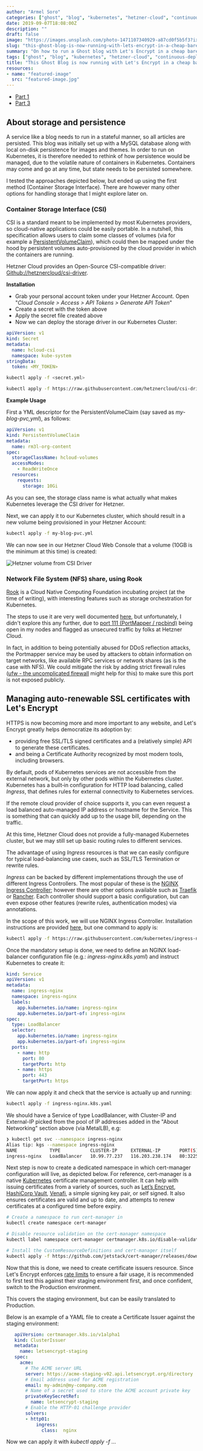 ```yaml
---
author: "Armel Soro"
categories: ["ghost", "blog", "kubernetes", "hetzner-cloud", "continuous-deployment", "gitlab"]
date: 2019-09-07T18:08:00Z
description: ""
draft: false
image: "https://images.unsplash.com/photo-1471107340929-a87cd0f5b5f3?ixlib=rb-1.2.1&q=80&fm=jpg&crop=entropy&cs=tinysrgb&w=2000&fit=max&ixid=eyJhcHBfaWQiOjExNzczfQ"
slug: "this-ghost-blog-is-now-running-with-lets-encrypt-in-a-cheap-bare-metal-kubernetes-cluster-on-hetzner-cloud-part-2-3"
summary: "On how to run a Ghost blog with Let's Encrypt in a cheap bare-metal Kubernetes Cluster in Hetzner Cloud"
tags: ["ghost", "blog", "kubernetes", "hetzner-cloud", "continuous-deployment", "gitlab"]
title: "This Ghost Blog is now running with Let's Encrypt in a cheap bare-metal Kubernetes Cluster (on Hetzner Cloud) — Part 2/3"
resources:
- name: "featured-image"
  src: "featured-image.jpg"
---
```



* [Part 1](https://rm3l.org/this-blog-is-now-running-in-a-bare-metal-kubernetes-cluster-this-is-what-i-did/)
* [Part 3](https://rm3l.org/this-ghost-blog-is-now-running-with-lets-encrypt-in-a-cheap-bare-metal-kubernetes-cluster-on-hetzner-cloud-part-3-3/)

## About storage and persistence

A service like a blog needs to run in a stateful manner, so all articles are persisted. This blog was initially set up with a MySQL database along with local on-disk persistence for images and themes. In order to run on Kubernetes, it is therefore needed to rethink of how persistence would be managed, due to the volatile nature of containers in Kubernetes. Containers may come and go at any time, but state needs to be persisted somewhere.

I tested the approaches depicted below, but ended up using the first method (Container Storage Interface). There are however many other options for handling storage that I might explore later on.

### Container Storage Interface (CSI)

CSI is a standard meant to be implemented by most Kubernetes providers, so cloud-native applications could be easily portable. In a nutshell, this specification allows users to claim some classes of volumes (via for example a [PersistentVolumeClaim](https://kubernetes.io/docs/concepts/storage/persistent-volumes/#persistentvolumeclaims)), which could then be mapped under the hood by persistent volumes auto-provisioned by the cloud provider in which the containers are running.

Hetzner Cloud provides an Open-Source CSI-compatible driver: [Github://hetznercloud/csi-driver](https://github.com/hetznercloud/csi-driver).

**Installation**

* Grab your personal account token under your Hetzner Account. Open "_Cloud Console > Access > API Tokens > Generate API Token_"
* Create a secret with the token above
* Apply the secret file created above
* Now we can deploy the storage driver in our Kubernetes Cluster:

```yaml
apiVersion: v1
kind: Secret
metadata:
  name: hcloud-csi
  namespace: kube-system
stringData:
  token: <MY_TOKEN>
```

```bash
kubectl apply -f <secret.yml>
```

```bash
kubectl apply -f https://raw.githubusercontent.com/hetznercloud/csi-driver/v1.2.0/deploy/kubernetes/hcloud-csi.yml
```

**Example Usage**

First a YML descriptor for the PersistentVolumeClaim (say saved as _my-blog-pvc,yml_), as follows:

```yaml
apiVersion: v1
kind: PersistentVolumeClaim
metadata:
  name: rm3l-org-content
spec:
  storageClassName: hcloud-volumes
  accessModes:
    - ReadWriteOnce
  resources:
    requests:
      storage: 10Gi
```

As you can see, the storage class name is what actually what makes Kubernetes leverage the CSI driver for Hetzner.

Next, we can apply it to our Kubernetes cluster, which should result in a new volume being provisioned in your Hetzner Account:

```bash
kubectl apply -f my-blog-pvc.yml

```

We can now see in our Hetzner Cloud Web Console that a volume (10GB is the minimum at this time) is created:

![Hetzner volume from CSI Driver](https://rm3l-org.s3-us-west-1.amazonaws.com/assets/Hetzner-cloud-pvc-csi.png)

### Network File System (NFS) share, using Rook

[Rook](https://rook.io/) is a Cloud Native Computing Foundation incubating project (at the time of writing), with interesting features such as storage orchestration for Kubernetes.

The steps to use it are very well documented [here](https://rook.io/docs/rook/v1.1/nfs-crd.html), but unfortunately, I didn't explore this any further, due to [port 111 (PortMapper / rpcbind)](https://service-names-port-numbers.services.rm3l.org/graphiql?query=query%20%7B%0A%20%20records(filter%3A%20%7Bports%3A%20111%7D)%20%7B%0A%20%20%20%20serviceName%0A%20%20%20%20description%0A%20%20%20%20transportProtocol%0A%20%20%7D%0A%7D) being open in my nodes and flagged as unsecured traffic by folks at Hetzner Cloud.

In fact, in addition to being potentially abused for DDoS reflection attacks, the Portmapper service may be used by attackers to obtain information on target networks, like available RPC services or network shares (as is the case with NFS). We could mitigate the risk by adding strict firewall rules ([ufw - the uncomplicated firewall](https://wiki.ubuntu.com/UncomplicatedFirewall) might help for this) to make sure this port is not exposed publicly.

## Managing auto-renewable SSL certificates with Let's Encrypt

HTTPS is now becoming more and more important to any website, and Let's Encrypt greatly helps democratize its adoption by:

* providing free SSL/TLS signed certificates and a (relatively simple) API to generate these certificates.
* and being a Certificate Authority recognized by most modern tools, including browsers.

By default, pods of Kubernetes services are not accessible from the external network, but only by other pods within the Kubernetes cluster. Kubernetes has a built‑in configuration for HTTP load balancing, called _Ingress_, that defines rules for external connectivity to Kubernetes services.

If the remote cloud provider of choice supports it, you can even request a load balanced auto-managed IP address or hostname for the Service. This is something that can quickly add up to the usage bill, depending on the traffic.

At this time, Hetzner Cloud does not provide a fully-managed Kubernetes cluster, but we may still set up basic routing rules to different services.

The advantage of using _Ingress_ resources is that we can easily configure for typical load-balancing use cases, such as SSL/TLS Termination or rewrite rules.

_Ingress_ can be backed by different implementations through the use of different Ingress Controllers. The most popular of these is the [NGINX Ingress Controller](https://www.nginx.com/products/nginx/kubernetes-ingress-controller); however there are other options available such as [Traefik](https://docs.traefik.io/) or [Rancher](https://github.com/rancher/lb-controller). Each controller should support a basic configuration, but can even expose other features (rewrite rules, authentication modes) via annotations.

In the scope of this work, we will use NGINX Ingress Controller. Installation instructions are provided [here](https://github.com/kubernetes/ingress-nginx/blob/master/docs/deploy/index.md), but one command to apply is:

```bash
kubectl apply -f https://raw.githubusercontent.com/kubernetes/ingress-nginx/master/deploy/static/mandatory.yaml
```

Once the mandatory setup is done, we need to define an NGINX load-balancer configuration file (e.g.: _ingress-nginx.k8s.yaml_) and instruct Kubernetes to create it:

```yaml
kind: Service
apiVersion: v1
metadata:
  name: ingress-nginx
  namespace: ingress-nginx
  labels:
    app.kubernetes.io/name: ingress-nginx
    app.kubernetes.io/part-of: ingress-nginx
spec:
  type: LoadBalancer
  selector:
    app.kubernetes.io/name: ingress-nginx
    app.kubernetes.io/part-of: ingress-nginx
  ports:
    - name: http
      port: 80
      targetPort: http
    - name: https
      port: 443
      targetPort: https
```

We can now apply it and check that the service is actually up and running:

```bash
kubectl apply -f ingress-nginx.k8s.yaml 
```

We should have a Service of type LoadBalancer, with Cluster-IP and External-IP picked from the pool of IP addresses added in the "About Networking" section above (via MetalLB), e.g:

```bash
❯ kubectl get svc --namespace ingress-nginx
Alias tip: kgs --namespace ingress-nginx
NAME            TYPE           CLUSTER-IP     EXTERNAL-IP       PORT(S)                      AGE
ingress-nginx   LoadBalancer   10.99.77.237   116.203.238.174   80:32255/TCP,443:32464/TCP   64d
```

Next step is now to create a dedicated namespace in which cert-manager configuration will live, as depicted below. For reference, cert-manager is a native [Kubernetes](https://kubernetes.io/) certificate management controller. It can help with issuing certificates from a variety of sources, such as [Let’s Encrypt](https://letsencrypt.org/), [HashiCorp Vault](https://www.vaultproject.io/), [Venafi](https://www.venafi.com/), a simple signing key pair, or self signed. It also ensures certificates are valid and up to date, and attempts to renew certificates at a configured time before expiry.

```bash
# Create a namespace to run cert-manager in
kubectl create namespace cert-manager

# Disable resource validation on the cert-manager namespace
kubectl label namespace cert-manager certmanager.k8s.io/disable-validation=true

# Install the CustomResourceDefinitions and cert-manager itself
kubectl apply -f https://github.com/jetstack/cert-manager/releases/download/v0.10.1/cert-manager.yaml

```

Now that this is done, we need to create certificate issuers resource. Since Let's Encrypt enforces [rate limits](https://letsencrypt.org/docs/rate-limits/) to ensure a fair usage, it is recommended to first test this against their staging environment first, and once confident, switch to the Production environment.

This covers the staging environment, but can be easily translated to Production.

Below is an example of a YAML file to create a Certificate Issuer against the staging environment:

```yaml
   apiVersion: certmanager.k8s.io/v1alpha1
   kind: ClusterIssuer
   metadata:
     name: letsencrypt-staging
   spec:
     acme:
       # The ACME server URL
       server: https://acme-staging-v02.api.letsencrypt.org/directory
       # Email address used for ACME registration
       email: my-admin@my-company.com
       # Name of a secret used to store the ACME account private key
       privateKeySecretRef:
         name: letsencrypt-staging
       # Enable the HTTP-01 challenge provider
       solvers:
       - http01:
           ingress:
             class:  nginx
```

Now we can apply it with _kubectl apply -f ..._

